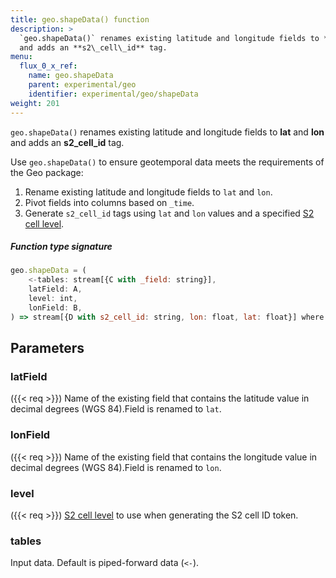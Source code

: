```yaml
---
title: geo.shapeData() function
description: >
  `geo.shapeData()` renames existing latitude and longitude fields to **lat** and **lon**
  and adds an **s2\_cell\_id** tag.
menu:
  flux_0_x_ref:
    name: geo.shapeData
    parent: experimental/geo
    identifier: experimental/geo/shapeData
weight: 201
---
```


<!------------------------------------------------------------------------------

IMPORTANT: This page was generated from comments in the Flux source code. Any
edits made directly to this page will be overwritten the next time the
documentation is generated. 

To make updates to this documentation, update the function comments above the
function definition in the Flux source code:

https://github.com/influxdata/flux/blob/master/stdlib/experimental/geo/geo.flux#L590-L605

Contributing to Flux: https://github.com/influxdata/flux#contributing
Fluxdoc syntax: https://github.com/influxdata/flux/blob/master/docs/fluxdoc.md

------------------------------------------------------------------------------->

`geo.shapeData()` renames existing latitude and longitude fields to **lat** and **lon**
and adds an **s2\_cell\_id** tag.

Use `geo.shapeData()` to ensure geotemporal data meets the requirements of the Geo package:

1. Rename existing latitude and longitude fields to `lat` and `lon`.
2. Pivot fields into columns based on `_time`.
3. Generate `s2_cell_id` tags using `lat` and `lon` values and a specified [S2 cell level](https://s2geometry.io/resources/s2cell_statistics.html).

##### Function type signature

```js
geo.shapeData = (
    <-tables: stream[{C with _field: string}],
    latField: A,
    level: int,
    lonField: B,
) => stream[{D with s2_cell_id: string, lon: float, lat: float}] where A: Equatable, B: Equatable
```

## Parameters

### latField

({{< req >}})
Name of the existing field that contains the latitude value in decimal degrees (WGS 84).Field is renamed to `lat`.

### lonField

({{< req >}})
Name of the existing field that contains the longitude value in decimal degrees (WGS 84).Field is renamed to `lon`.

### level

({{< req >}})
[S2 cell level](https://s2geometry.io/resources/s2cell_statistics.html)
to use when generating the S2 cell ID token.

### tables


Input data. Default is piped-forward data (`<-`).

